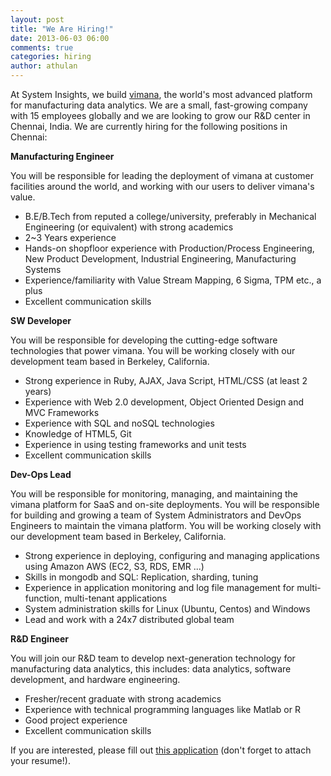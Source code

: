 ```yaml
---
layout: post
title: "We Are Hiring!"
date: 2013-06-03 06:00
comments: true
categories: hiring
author: athulan
---
```


At System Insights, we build [vimana](http://systeminsights.com/vimana/), the world's most advanced platform for manufacturing data analytics. We are a small, fast-growing company with 15 employees globally and we are looking to grow our R&D center in Chennai, India. We are currently hiring for the following positions in Chennai:

**Manufacturing Engineer**

You will be responsible for leading the deployment of vimana at customer facilities around the world, and working with our users to deliver vimana's value.

- B.E/B.Tech from reputed a college/university, preferably in Mechanical Engineering (or equivalent) with strong academics
- 2~3 Years experience
- Hands-on shopfloor experience with Production/Process Engineering, New Product Development, Industrial Engineering, Manufacturing Systems
- Experience/familiarity with Value Stream Mapping, 6 Sigma, TPM etc., a plus
- Excellent communication skills

**SW Developer**

You will be responsible for developing the cutting-edge software technologies that power vimana. You will be working closely with our development team based in Berkeley, California.

- Strong experience in Ruby, AJAX, Java Script, HTML/CSS (at least 2 years)
- Experience with Web 2.0 development, Object Oriented Design and MVC Frameworks
- Experience with SQL and noSQL technologies
- Knowledge of HTML5, Git
- Experience in using testing frameworks and unit tests
- Excellent communication skills

**Dev-Ops Lead**

You will be responsible for monitoring, managing, and maintaining the vimana platform for SaaS and on-site deployments. You will be responsible for building and growing a team of System Administrators and DevOps Engineers to maintain the vimana platform. You will be working closely with our development team based in Berkeley, California. 

- Strong experience in deploying, configuring and managing applications using Amazon AWS (EC2, S3, RDS, EMR ...)
- Skills in mongodb and SQL: Replication, sharding, tuning
- Experience in application monitoring and log file management for multi-function, multi-tenant applications
- System administration skills for Linux (Ubuntu, Centos) and Windows
- Lead and work with a 24x7 distributed global team

**R&D Engineer**

You will join our R&D team to develop next-generation technology for manufacturing data analytics, this includes: data analytics, software development, and hardware engineering. 

- Fresher/recent graduate with strong academics
- Experience with technical programming languages like Matlab or R
- Good project experience
- Excellent communication skills

If you are interested, please fill out [this application](http://systeminsights.wufoo.com/forms/z7x4m1/) (don't forget to attach your resume!).

